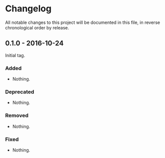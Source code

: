 # Changelog

All notable changes to this project will be documented in this file, in reverse chronological order by release.

## 0.1.0 - 2016-10-24

Initial tag.

### Added

- Nothing.

### Deprecated

- Nothing.

### Removed

- Nothing.

### Fixed

- Nothing.
